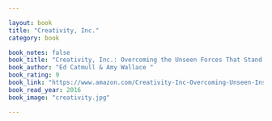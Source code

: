 ```yaml
---

layout: book
title: "Creativity, Inc."
category: book

book_notes: false
book_title: "Creativity, Inc.: Overcoming the Unseen Forces That Stand in the Way of True Inspiration"
book_author: "Ed Catmull & Amy Wallace "
book_rating: 9
book_link: "https://www.amazon.com/Creativity-Inc-Overcoming-Unseen-Inspiration/dp/0812993012"
book_read_year: 2016
book_image: "creativity.jpg"

---
```

